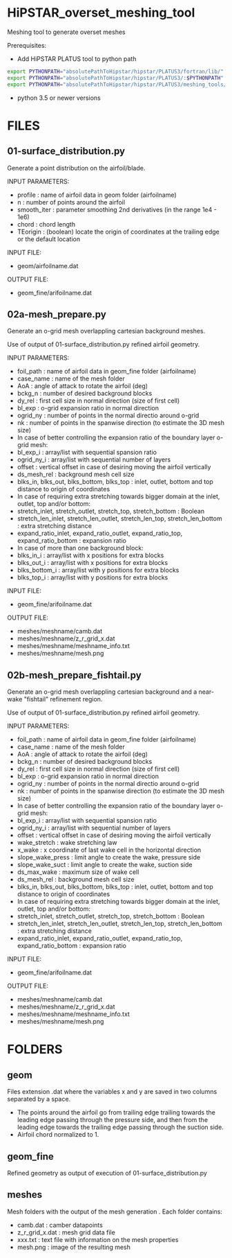 # HiPSTAR_overset_meshing_tool
Meshing tool to generate overset meshes

Prerequisites: 

 - Add HiPSTAR PLATUS tool to python path

```sh
export PYTHONPATH="absolutePathToHipstar/hipstar/PLATUS3/fortran/lib/"
export PYTHONPATH="absolutePathToHipstar/hipstar/PLATUS3/:$PYTHONPATH"
export PYTHONPATH="absolutePathToHipstar/hipstar/PLATUS3/meshing_tools/"
```
 - python 3.5 or newer versions

# FILES

## 01-surface_distribution.py
Generate a point distribution on the airfoil/blade.

INPUT PARAMETERS:
 - profile : name of airfoil data in geom folder (airfoilname)
 - n : number of points around the airfoil
 - smooth_iter : parameter smoothing 2nd derivatives (in the range 1e4 - 1e6)
 - chord : chord length
 - TEorigin : (boolean) locate the origin of coordinates at the trailing edge or the default location

INPUT FILE:
 - geom/airfoilname.dat

OUTPUT FILE:
 - geom_fine/arifoilname.dat


## 02a-mesh_prepare.py
Generate an o-grid mesh overlappling cartesian background meshes.

Use of output of 01-surface_distribution.py refined airfoil geometry.

INPUT PARAMETERS:
 - foil_path : name of airfoil data in geom\_fine folder (airfoilname)
 - case_name : name of the mesh folder
 - AoA : angle of attack to rotate the airfoil (deg)
 - bckg_n : number of desired background blocks
 - dy_rel : first cell size in normal direction (size of first cell)
 - bl_exp : o-grid expansion ratio in normal direction
 - ogrid_ny : number of points in the normal directio around o-grid
 - nk : number of points in the spanwise direction (to estimate the 3D mesh size)
 - In case of better controlling the expansion ratio of the boundary layer o-grid mesh:
  - bl\_exp\_i : array/list with sequential spansion ratio
  - ogrid\_ny\_i : array/list with sequential number of layers
 - offset : vertical offset in case of desiring moving the airfoil vertically
 - ds\_mesh\_rel : background mesh cell size
 - blks\_in, blks\_out, blks\_bottom, blks\_top : inlet, outlet, bottom and top distance to origin of coordinates
 - In case of requiring extra stretching towards bigger domain at the inlet, outlet, top and/or bottom:
  - stretch\_inlet, stretch\_outlet, stretch\_top, stretch\_bottom : Boolean
  - stretch\_len\_inlet, stretch\_len\_outlet, stretch\_len\_top, stretch\_len\_bottom : extra stretching distance
  - expand\_ratio\_inlet, expand\_ratio\_outlet, expand\_ratio\_top, expand\_ratio\_bottom : expansion ratio
 - In case of more than one background block:
  - blks\_in\_i : array/list with x positions for extra blocks
  - blks\_out\_i : array/list with x positions for extra blocks
  - blks\_bottom\_i : array/list with y positions for extra blocks
  - blks\_top\_i : array/list with y positions for extra blocks

INPUT FILE:
 - geom_fine/arifoilname.dat

OUTPUT FILE:
 - meshes/meshname/camb.dat
 - meshes/meshname/z_r_grid_x.dat
 - meshes/meshname/meshname_info.txt
 - meshes/meshname/mesh.png

## 02b-mesh_prepare_fishtail.py
Generate an o-grid mesh overlappling cartesian background and a near-wake "fishtail" refinement region.

Use of output of 01-surface_distribution.py refined airfoil geometry.

INPUT PARAMETERS:
 - foil_path : name of airfoil data in geom\_fine folder (airfoilname)
 - case_name : name of the mesh folder
 - AoA : angle of attack to rotate the airfoil (deg)
 - bckg_n : number of desired background blocks
 - dy_rel : first cell size in normal direction (size of first cell)
 - bl_exp : o-grid expansion ratio in normal direction
 - ogrid_ny : number of points in the normal directio around o-grid
 - nk : number of points in the spanwise direction (to estimate the 3D mesh size)
 - In case of better controlling the expansion ratio of the boundary layer o-grid mesh:
  - bl\_exp\_i : array/list with sequential spansion ratio
  - ogrid\_ny\_i : array/list with sequential number of layers
 - offset : vertical offset in case of desiring moving the airfoil vertically
 - wake\_stretch : wake stretching law
 - x\_wake : x coordinate of last wake cell in the horizontal direction
 - slope\_wake\_press : limit angle to create the wake, pressure side
 - slope\_wake\_suct : limit angle to create the wake, suction side
 - ds\_max\_wake : maximum size of wake cell
 - ds\_mesh\_rel : background mesh cell size
 - blks\_in, blks\_out, blks\_bottom, blks\_top : inlet, outlet, bottom and top distance to origin of coordinates
 - In case of requiring extra stretching towards bigger domain at the inlet, outlet, top and/or bottom:
  - stretch\_inlet, stretch\_outlet, stretch\_top, stretch\_bottom : Boolean
  - stretch\_len\_inlet, stretch\_len\_outlet, stretch\_len\_top, stretch\_len\_bottom : extra stretching distance
  - expand\_ratio\_inlet, expand\_ratio\_outlet, expand\_ratio\_top, expand\_ratio\_bottom : expansion ratio

INPUT FILE:
 - geom_fine/arifoilname.dat

OUTPUT FILE:
 - meshes/meshname/camb.dat
 - meshes/meshname/z_r_grid_x.dat
 - meshes/meshname/meshname_info.txt
 - meshes/meshname/mesh.png

# FOLDERS

## geom

Files extension .dat where the variables x and y are saved in two columns separated by a space.

 - The points around the airfoil go from trailing edge trailing towards the leading edge passing through the pressure side, and then from the leading edge towards the trailing edge passing through the suction side. 
 - Airfoil chord normalized to 1.

## geom_fine

Refined geometry as output of execution of 01-surface_distribution.py

## meshes

Mesh folders with the output of the mesh generation . Each folder contains:

 - camb.dat : camber datapoints
 - z_r_grid_x.dat : mesh grid data file
 - xxx.txt : text file with information on the mesh properties
 - mesh.png : image of the resulting mesh
